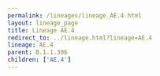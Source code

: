 ```yaml
---
permalink: /lineages/lineage_AE.4.html
layout: lineage_page
title: Lineage AE.4
redirect_to: ../lineage.html?lineage=AE.4
lineage: AE.4
parent: B.1.1.306
children: ['AE.4']
---
```

